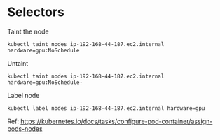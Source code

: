 # Selectors

Taint the node

```
kubectl taint nodes ip-192-168-44-187.ec2.internal hardware=gpu:NoSchedule
```

Untaint
```
kubectl taint nodes ip-192-168-44-187.ec2.internal hardware=gpu:NoSchedule-
```

Label node

```
kubectl label nodes ip-192-168-44-187.ec2.internal hardware=gpu
```
Ref: https://kubernetes.io/docs/tasks/configure-pod-container/assign-pods-nodes